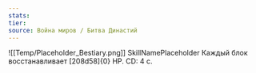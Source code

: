 ```yaml
---
stats: 
tier: 
source: Война миров / Битва Династий
---
```

![[Temp/Placeholder_Bestiary.png]]
SkillNamePlaceholder
Каждый блок восстанавливает [208d58]{0} HP. CD: 4 с.
